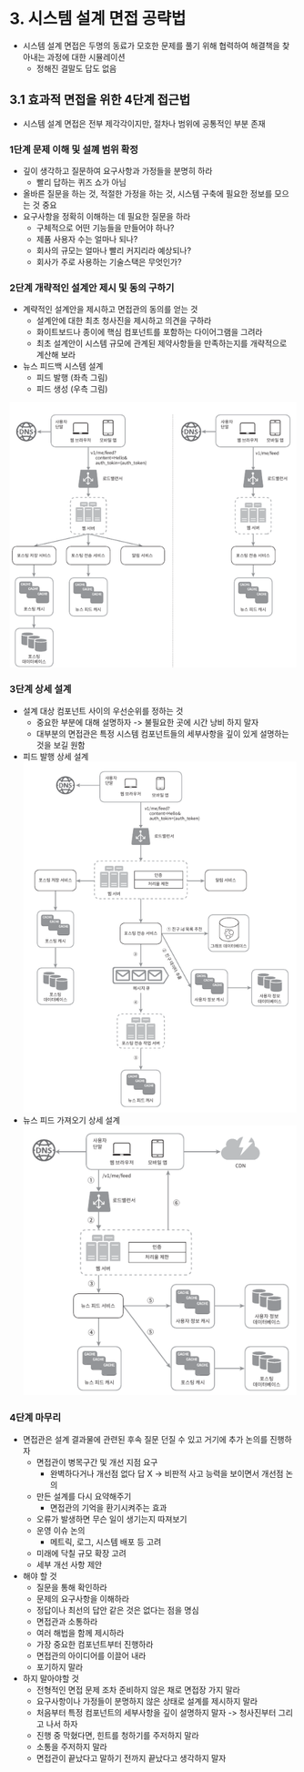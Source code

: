 # 3. 시스템 설계 면접 공략법
- 시스템 설계 면접은 두명의 동료가 모호한 문제를 풀기 위해 협력하여 해결책을 찾아내는 과정에 대한 시뮬레이션
  - 정해진 결말도 답도 없음

## 3.1 효과적 면접을 위한 4단계 접근법
- 시스템 설계 면접은 전부 제각각이지만, 절차나 범위에 공통적인 부분 존재

### 1단계 문제 이해 및 설꼐 범위 확정
- 깊이 생각하고 질문하여 요구사항과 가정들을 분명히 하라 
  - 빨리 답하는 퀴즈 쇼가 아님
- 올바른 질문을 하는 것, 적절한 가정을 하는 것, 시스템 구축에 필요한 정보를 모으는 것 중요
- 요구사항을 정확히 이해하는 데 필요한 질문을 하라
  - 구체적으로 어떤 기능들을 만들어야 하나?
  - 제품 사용자 수는 얼마나 되나?
  - 회사의 규모는 얼마나 빨리 커지리라 예상되나?
  - 회사가 주로 사용하는 기술스택은 무엇인가?

### 2단계 개략적인 설계안 제시 및 동의 구하기
- 계략적인 설계안을 제시하고 면접관의 동의를 얻는 것
  - 설계안에 대한 최초 청사진을 제시하고 의견을 구하라
  - 화이트보드나 종이에 핵심 컴포넌트를 포함하는 다이어그램을 그려라
  - 최초 설계안이 시스템 규모에 관계된 제약사항들을 만족하는지를 개략적으로 계산해 보라
- 뉴스 피드백 시스템 설계
  - 피드 발행 (좌측 그림)
  - 피드 생성 (우측 그림)

![img.png](img.png)

### 3단계 상세 설계
- 설계 대상 컴포넌트 사이의 우선순위를 정하는 것
  - 중요한 부분에 대해 설명하자 -> 불필요한 곳에 시간 낭비 하지 말자
  - 대부분의 면접관은 특정 시스템 컴포넌트들의 세부사항을 깊이 있게 설명하는 것을 보길 원함
- 피드 발행 상세 설계\
![img_1.png](img_1.png)
- 뉴스 피드 가져오기 상세 설계\
![img_2.png](img_2.png)

### 4단계 마무리
- 면접관은 설계 결과물에 관련된 후속 질문 던질 수 있고 거기에 추가 논의를 진행하자
  - 면접관이 병목구간 및 개선 지점 요구
    - 완벽하다거나 개선점 없다 답 X -> 비판적 사고 능력을 보이면서 개선점 논의
  - 만든 설계를 다시 요약해주기
    - 면접관의 기억을 환기시켜주는 효과
  - 오류가 발생하면 무슨 일이 생기는지 따져보기
  - 운영 이슈 논의
    - 메트릭, 로그, 시스템 배포 등 고려
  - 미래에 닥칠 규모 확장 고려
  - 세부 개선 사항 제안
- 해야 할 것
  - 질문을 통해 확인하라
  - 문제의 요구사항을 이해하라
  - 정답이나 최선의 답안 같은 것은 없다는 점을 명심
  - 면접관과 소통하라
  - 여러 해법을 함께 제시하라
  - 가장 중요한 컴포넌트부터 진행하라
  - 면접관의 아이디어를 이끌어 내라
  - 포기하지 말라
- 하지 말아야할 것
  - 전형적인 면접 문제 조차 준비하지 않은 채로 면접장 가지 말라
  - 요구사항이나 가정들이 분명하지 않은 상태로 설계를 제시하지 말라
  - 처음부터 특정 컴포넌트의 세부사항을 깊이 설명하지 말자 -> 청사진부터 그리고 나서 하자
  - 진행 중 막혔다면, 힌트를 청하기를 주저하지 말라
  - 소통을 주저하지 말라
  - 면접관이 끝났다고 말하기 전까지 끝났다고 생각하지 말자
